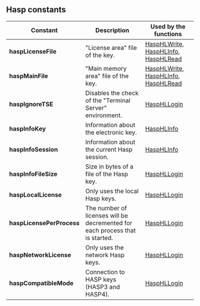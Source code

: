 
## Hasp constants
			



<a name="NOTE1"></a>
<a name="NOTE1_1"></a>


| Constant | Description | Used by the functions |
| --- | --- | --- |
| **haspLicenseFile** | "License area" file of the key. | [HaspHLWrite](../WDLang1/1000018897.md), [HaspHLInfo](../WDLang1/1000018895.md), [HaspHLRead](../WDLang1/1000018896.md) |
| **haspMainFile** | "Main memory area" file of the key. | [HaspHLWrite](../WDLang1/1000018897.md), [HaspHLInfo](../WDLang1/1000018895.md), [HaspHLRead](../WDLang1/1000018896.md) |
| **haspIgnoreTSE** | Disables the check of the "Terminal Server" environment. | [HaspHLLogin](../WDLang1/1000018891.md) |
| **haspInfoKey** | Information about the electronic key. | [HaspHLInfo](../WDLang1/1000018895.md) |
| **haspInfoSession** | Information about the current Hasp session. | [HaspHLInfo](../WDLang1/1000018895.md) |
| **haspInfoFileSize** | Size in bytes of a file of the Hasp key. | [HaspHLLogin](../WDLang1/1000018891.md) |
| **haspLocalLicense** | Only uses the local Hasp keys. | [HaspHLLogin](../WDLang1/1000018891.md) |
| **haspLicensePerProcess** | The number of licenses will be decremented for each process that is started. | [HaspHLLogin](../WDLang1/1000018891.md) |
| **haspNetworkLicense** | Only uses the network Hasp keys. | [HaspHLLogin](../WDLang1/1000018891.md) |
| **haspCompatibleMode** | Connection to HASP keys (HASP3 and HASP4). | [HaspHLLogin](../WDLang1/1000018891.md) |




